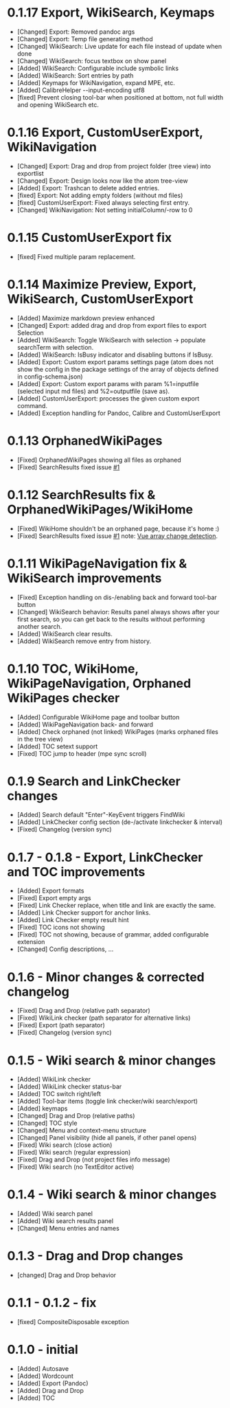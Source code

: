 # 0.1.17 Export, WikiSearch, Keymaps
* [Changed] Export: Removed pandoc args
* [Changed] Export: Temp file generating method
* [Changed] WikiSearch: Live update for each file instead of update when done
* [Changed] WikiSearch: focus textbox on show panel
* [Added] WikiSearch: Configurable include symbolic links
* [Added] WikiSearch: Sort entries by path
* [Added] Keymaps for WikiNavigation, expand MPE, etc.
* [Added] CalibreHelper --input-encoding utf8
* [fixed] Prevent closing tool-bar when positioned at bottom, not full width and opening WikiSearch etc.

# 0.1.16 Export, CustomUserExport, WikiNavigation
* [Changed] Export: Drag and drop from project folder (tree view) into exportlist
* [Changed] Export: Design looks now like the atom tree-view
* [Added] Export: Trashcan to delete added entries.
* [fixed] Export: Not adding empty folders (without md files)
* [fixed] CustomUserExport: Fixed always selecting first entry.
* [Changed] WikiNavigation: Not setting initialColumn/-row to 0

# 0.1.15 CustomUserExport fix
* [fixed] Fixed multiple param replacement.

# 0.1.14 Maximize Preview, Export, WikiSearch, CustomUserExport
* [Added] Maximize markdown preview enhanced
* [Changed] Export: added drag and drop from export files to export Selection
* [Added] WikiSearch: Toggle WikiSearch with selection -> populate searchTerm with selection.
* [Added] WikiSearch: IsBusy indicator and disabling buttons if IsBusy.
* [Added] Export: Custom export params settings page (atom does not show the config in the package settings of the array of objects defined in config-schema.json)
* [Added] Export: Custom export params with param %1=inputfile (selected input md files) and %2=outputfile (save as).
* [Added] CustomUserExport: processes the given custom export command.
* [Added] Exception handling for Pandoc, Calibre and CustomUserExport

# 0.1.13 OrphanedWikiPages
* [Fixed] OrphanedWikiPages showing all files as orphaned
* [Fixed] SearchResults fixed issue [#1](https://github.com/rkaradas/MaPerWiki/issues/1)

# 0.1.12 SearchResults fix & OrphanedWikiPages/WikiHome
* [Fixed] WikiHome shouldn't be an orphaned page, because it's home :)
* [Fixed] SearchResults fixed issue [#1](https://github.com/rkaradas/MaPerWiki/issues/1) note: [Vue array change detection](https://vuejs.org/v2/guide/list.html#Array-Change-Detection).

# 0.1.11 WikiPageNavigation fix & WikiSearch improvements
* [Fixed] Exception handling on dis-/enabling back and forward tool-bar button
* [Changed] WikiSearch behavior: Results panel always shows after your first search, so you can get back to the results without performing another search.
* [Added] WikiSearch clear results.
* [Added] WikiSearch remove entry from history.

# 0.1.10 TOC, WikiHome, WikiPageNavigation, Orphaned WikiPages checker
* [Added] Configurable WikiHome page and toolbar button
* [Added] WikiPageNavigation back- and forward
* [Added] Check orphaned (not linked) WikiPages (marks orphaned files in the tree view)
* [Added] TOC setext support
* [Fixed] TOC jump to header (mpe sync scroll)

# 0.1.9 Search and LinkChecker changes
* [Added] Search default "Enter"-KeyEvent triggers FindWiki
* [Added] LinkChecker config section (de-/activate linkchecker & interval)
* [Fixed] Changelog (version sync)

# 0.1.7 - 0.1.8 - Export, LinkChecker and TOC improvements
* [Added] Export formats
* [Fixed] Export empty args
* [Fixed] Link Checker replace, when title and link are exactly the same.
* [Added] Link Checker support for anchor links.
* [Added] Link Checker empty result hint
* [Fixed] TOC icons not showing
* [Fixed] TOC not showing, because of grammar, added configurable extension
* [Changed] Config descriptions, ...

# 0.1.6 - Minor changes & corrected changelog
* [Fixed] Drag and Drop (relative path separator)
* [Fixed] WikiLink checker (path separator for alternative links)
* [Fixed] Export (path separator)
* [Fixed] Changelog (version sync)

# 0.1.5 - Wiki search & minor changes
* [Added] WikiLink checker
* [Added] WikiLink checker status-bar
* [Added] TOC switch right/left
* [Added] Tool-bar items (toggle link checker/wiki search/export)
* [Added] keymaps
* [Changed] Drag and Drop (relative paths)
* [Changed] TOC style
* [Changed] Menu and context-menu structure
* [Changed] Panel visibility (hide all panels, if other panel opens)
* [Fixed] Wiki search (close action)
* [Fixed] Wiki search (regular expression)
* [Fixed] Drag and Drop (not project files info message)
* [Fixed] Wiki search (no TextEditor active)

# 0.1.4 - Wiki search & minor changes
* [Added] Wiki search panel
* [Added] Wiki search results panel
* [Changed] Menu entries and names

# 0.1.3 - Drag and Drop changes
* [changed] Drag and Drop behavior

# 0.1.1 - 0.1.2 - fix
* [fixed] CompositeDisposable exception

# 0.1.0 - initial
* [Added] Autosave
* [Added] Wordcount
* [Added] Export (Pandoc)
* [Added] Drag and Drop
* [Added] TOC
